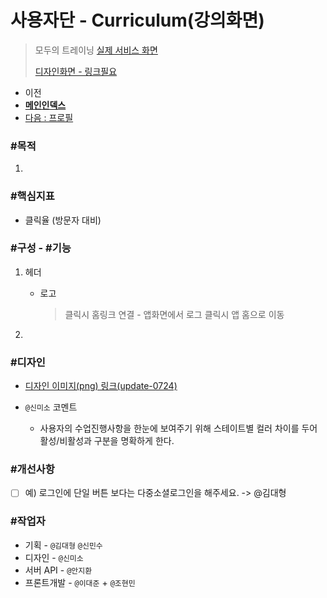 # 사용자단 - Curriculum(강의화면)

> 모두의 트레이닝 [실제 서비스 화면](www.modooclass.net)
>
> [디자인화면 - 링크필요]() 



- 이전      
- [**메인인덱스**](../README.md)     
- [다음 : 프로필]( ../cheer/README.md)



### **#목적**

1. 



### #핵심지표

- 클릭율 (방문자 대비)



### **#구성 - #기능**

1. 헤더 

   - 로고

     > 클릭시 홈링크 연결 - 앱화면에서 로그 클릭시 앱 홈으로 이동

2. 





### **#디자인**

- [디자인 이미지(png) 링크(update-0724)](https://drive.google.com/open?id=1aljDi_y2EvaTIFgsISmj-CQS2iBAxazW)

- `@신미소`  코멘트

  -  사용자의 수업진행사항을 한눈에 보여주기 위해 스테이트별 컬러 차이를 두어 활성/비활성과 구분을 명확하게 한다.


### #개선사항

- [ ] 예) 로그인에 단일 버튼 보다는 다중소셜로그인을 해주세요. -> @김대형



### **#작업자**

- 기획 - `@김대형` `@신민수`
- 디자인 - `@신미소`
- 서버 API - `@안지환`
- 프론트개발 - `@이대준`  + `@조현민`


  
